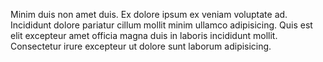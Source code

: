 

Minim duis non amet duis. Ex dolore ipsum ex veniam voluptate ad. Incididunt dolore pariatur cillum mollit minim ullamco adipisicing. Quis est elit excepteur amet officia magna duis in laboris incididunt mollit. Consectetur irure excepteur ut dolore sunt laborum adipisicing.